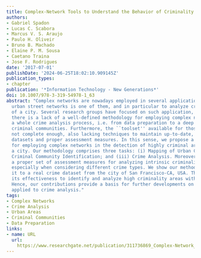 ```yaml
---
title: Complex-Network Tools to Understand the Behavior of Criminality in Urban Areas
authors:
- Gabriel Spadon
- Lucas C. Scabora
- Marcus V. S. Araujo
- Paulo H. Oliveir
- Bruno B. Machado
- Elaine P. M. Sousa
- Caetano Traina
- Jose F. Rodrigues
date: '2017-07-01'
publishDate: '2024-06-25T18:02:10.909145Z'
publication_types:
- chapter
publication: '*Information Technology - New Generations*'
doi: 10.1007/978-3-319-54978-1_63
abstract: "Complex networks are nowadays employed in several applications. Modeling
  urban street networks is one of them, and in particular to analyze criminal aspects
  of a city. Several research groups have focused on such application, but until now,
  there is a lack of a well-defined methodology for employing complex networks in
  a whole crime analysis process, i.e. from data preparation to a deep analysis of
  criminal communities. Furthermore, the ``toolset'' available for those works is
  not complete enough, also lacking techniques to maintain up-to-date, complete crime
  datasets and proper assessment measures. In this sense, we propose a threefold methodology
  for employing complex networks in the detection of highly criminal areas within
  a city. Our methodology comprises three tasks: (i) Mapping of Urban Crimes; (ii)
  Criminal Community Identification; and (iii) Crime Analysis. Moreover, it provides
  a proper set of assessment measures for analyzing intrinsic criminality of communities,
  especially when considering different crime types. We show our methodology by applying
  it to a real crime dataset from the city of San Francisco-CA, USA. The results confirm
  its effectiveness to identify and analyze high criminality areas within a city.
  Hence, our contributions provide a basis for further developments on complex networks
  applied to crime analysis."
tags:
- Complex Networks
- Crime Analysis
- Urban Areas
- Criminal Communities
- Data Preparation
links:
- name: URL
  url: 
    https://www.researchgate.net/publication/311736869_Complex-Network_Tools_to_Understand_the_Behavior_of_Criminality_in_Urban_Areas
---
```

